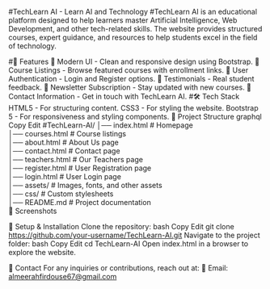 #TechLearn AI - Learn AI and Technology
#TechLearn AI is an educational platform designed to help learners master Artificial Intelligence, Web Development, and other tech-related skills. The website provides structured courses, expert guidance, and resources to help students excel in the field of technology.

#🚀 Features
🔹 Modern UI - Clean and responsive design using Bootstrap.
🔹 Course Listings - Browse featured courses with enrollment links.
🔹 User Authentication - Login and Register options.
🔹 Testimonials - Real student feedback.
🔹 Newsletter Subscription - Stay updated with new courses.
🔹 Contact Information - Get in touch with TechLearn AI.
#🛠 Tech Stack
HTML5 - For structuring content.
CSS3 - For styling the website.
Bootstrap 5 - For responsiveness and styling components.
📂 Project Structure
graphql
Copy
Edit
#TechLearn-AI/
│── index.html              # Homepage  
│── courses.html            # Course listings  
│── about.html              # About Us page  
│── contact.html            # Contact page  
│── teachers.html           # Our Teachers page  
│── register.html           # User Registration page  
│── login.html              # User Login page  
│── assets/                 # Images, fonts, and other assets  
│── css/                    # Custom stylesheets  
│── README.md               # Project documentation  
📸 Screenshots


🔧 Setup & Installation
Clone the repository:
bash
Copy
Edit
git clone https://github.com/your-username/TechLearn-AI.git
Navigate to the project folder:
bash
Copy
Edit
cd TechLearn-AI
Open index.html in a browser to explore the website.

📩 Contact
For any inquiries or contributions, reach out at:
📧 Email: almeerahfirdouse67@gmail.com


